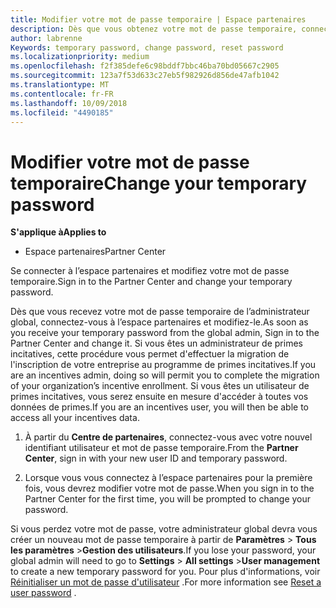```yaml
---
title: Modifier votre mot de passe temporaire | Espace partenaires
description: Dès que vous obtenez votre mot de passe temporaire, connectez-vous à l'Espace partenaires et modifiez-le.
author: labrenne
Keywords: temporary password, change password, reset password
ms.localizationpriority: medium
ms.openlocfilehash: f2f385defe6c98bddf7bbc46ba70bd05667c2905
ms.sourcegitcommit: 123a7f53d633c27eb5f982926d856de47afb1042
ms.translationtype: MT
ms.contentlocale: fr-FR
ms.lasthandoff: 10/09/2018
ms.locfileid: "4490185"
---
```

# <a name="change-your-temporary-password"></a><span data-ttu-id="daa03-103">Modifier votre mot de passe temporaire</span><span class="sxs-lookup"><span data-stu-id="daa03-103">Change your temporary password</span></span>

**<span data-ttu-id="daa03-104">S'applique à</span><span class="sxs-lookup"><span data-stu-id="daa03-104">Applies to</span></span>**

-  <span data-ttu-id="daa03-105">Espace partenaires</span><span class="sxs-lookup"><span data-stu-id="daa03-105">Partner Center</span></span>

<span data-ttu-id="daa03-106">Se connecter à l’espace partenaires et modifiez votre mot de passe temporaire.</span><span class="sxs-lookup"><span data-stu-id="daa03-106">Sign in to the Partner Center and change your temporary password.</span></span>

<span data-ttu-id="daa03-107">Dès que vous recevez votre mot de passe temporaire de l’administrateur global, connectez-vous à l’espace partenaires et modifiez-le.</span><span class="sxs-lookup"><span data-stu-id="daa03-107">As soon as you receive your temporary password from the global admin, Sign in to the Partner Center and change it.</span></span> <span data-ttu-id="daa03-108">Si vous êtes un administrateur de primes incitatives, cette procédure vous permet d'effectuer la migration de l'inscription de votre entreprise au programme de primes incitatives.</span><span class="sxs-lookup"><span data-stu-id="daa03-108">If you are an incentives admin, doing so will permit you to complete the migration of your organization’s incentive enrollment.</span></span> <span data-ttu-id="daa03-109">Si vous êtes un utilisateur de primes incitatives, vous serez ensuite en mesure d'accéder à toutes vos données de primes.</span><span class="sxs-lookup"><span data-stu-id="daa03-109">If you are an incentives user, you will then be able to access all your incentives data.</span></span>

1.  <span data-ttu-id="daa03-110">À partir du **Centre de partenaires**, connectez-vous avec votre nouvel identifiant utilisateur et mot de passe temporaire.</span><span class="sxs-lookup"><span data-stu-id="daa03-110">From the **Partner Center**, sign in with your new user ID and temporary password.</span></span>

2.  <span data-ttu-id="daa03-111">Lorsque vous vous connectez à l’espace partenaires pour la première fois, vous devrez modifier votre mot de passe.</span><span class="sxs-lookup"><span data-stu-id="daa03-111">When you sign in to the Partner Center for the first time, you will be prompted to change your password.</span></span>

<span data-ttu-id="daa03-112">Si vous perdez votre mot de passe, votre administrateur global devra vous créer un nouveau mot de passe temporaire à partir de **Paramètres** > **Tous les paramètres** >**Gestion des utilisateurs**.</span><span class="sxs-lookup"><span data-stu-id="daa03-112">If you lose your password, your global admin will need to go to  **Settings** > **All settings** >**User management** to create a new temporary password for you.</span></span>
<span data-ttu-id="daa03-113">Pour plus d'informations, voir [Réinitialiser un mot de passe d'utilisateur](reset-a-user-password.md) .</span><span class="sxs-lookup"><span data-stu-id="daa03-113">For more information see [Reset a user password](reset-a-user-password.md) .</span></span>


 

 




